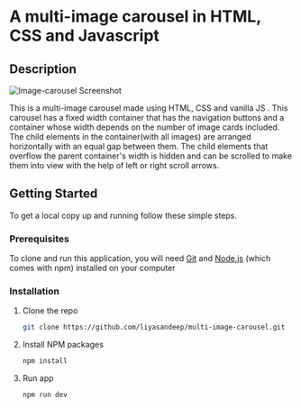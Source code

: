 # A multi-image carousel in HTML, CSS and Javascript

## Description

![Image-carousel Screenshot](demo-imag.png)

This is a multi-image carousel made using HTML, CSS and vanilla JS . This carousel has a fixed width container that has the navigation buttons and a container whose width depends on the number of image cards included. The child elements in the container(with all images) are arranged horizontally with an equal gap between them. The child elements that overflow the parent container's width is hidden and can be scrolled to make them into view with the help of left or right scroll arrows.

## Getting Started

To get a local copy up and running follow these simple steps.

### Prerequisites

To clone and run this application, you will need [Git](https://git-scm.com/) and [Node.js](https://nodejs.org/en) (which comes with npm) installed on your computer

### Installation

1. Clone the repo

   ```sh
   git clone https://github.com/liyasandeep/multi-image-carousel.git
   ```

2. Install NPM packages

   ```sh
   npm install
   ```

3. Run app
   ```sh
   npm run dev
   ```
